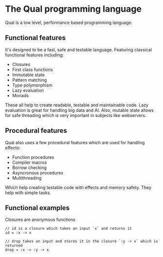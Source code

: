 # The Qual programming language

Qual is a low level, performance based programming language. 

## Functional features
It's designed to be a fast, safe and testable language.
Featuring classical functional features including:
* Closures
* First class functions
* Immutable state
* Pattern matching
* Type polymorphism
* Lazy evaluation
* Monads

These all help to create readable, testable and maintainable code.
Lazy evaluation is great for handling big data and AI.
Also, mutable state allows for safe threading which is very important in subjects like webservers.

## Procedural features
Qual also uses a few procedural features which are used for handling effects:
* Function procedures
* Compiler macros
* Borrow checking
* Asyncronous procedures
* Multithreading

Which help creating testable code with effects and memory safety. They help with simple tasks.

## Functional examples
Closures are anonymous functions
```
// id is a closure which takes an input `x` and returns it
id = :x -> x

// drop takes an input and stores it in the closure `:y -> x` which is returned
drop = :x -> :y -> x
```
